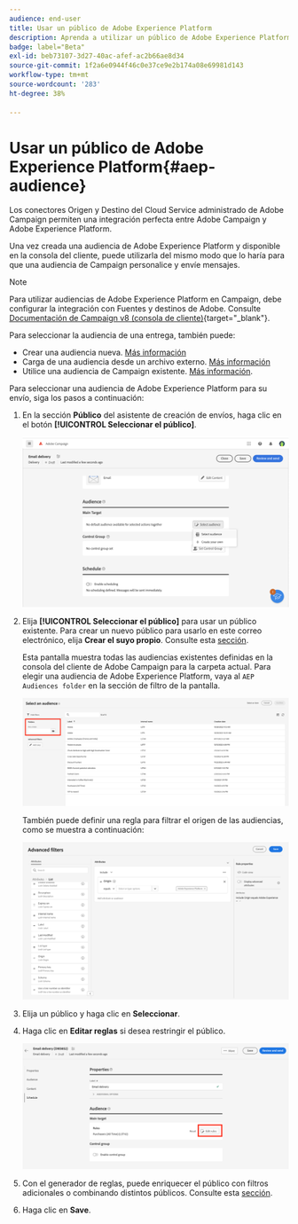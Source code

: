 ```yaml
---
audience: end-user
title: Usar un público de Adobe Experience Platform
description: Aprenda a utilizar un público de Adobe Experience Platform
badge: label="Beta"
exl-id: beb73107-3d27-40ac-afef-ac2b66ae8d34
source-git-commit: 1f2a6e0944f46c0e37ce9e2b174a08e69981d143
workflow-type: tm+mt
source-wordcount: '283'
ht-degree: 38%

---
```


# Usar un público de Adobe Experience Platform{#aep-audience}

Los conectores Origen y Destino del Cloud Service administrado de Adobe Campaign permiten una integración perfecta entre Adobe Campaign y Adobe Experience Platform.

Una vez creada una audiencia de Adobe Experience Platform y disponible en la consola del cliente, puede utilizarla del mismo modo que lo haría para que una audiencia de Campaign personalice y envíe mensajes.

>[!NOTE]
>
>Para utilizar audiencias de Adobe Experience Platform en Campaign, debe configurar la integración con Fuentes y destinos de Adobe. Consulte [Documentación de Campaign v8 (consola de cliente)](https://experienceleague.adobe.com/docs/campaign/campaign-v8/connect/ac-aep/ac-aep.html){target="_blank"}.

Para seleccionar la audiencia de una entrega, también puede:

* Crear una audiencia nueva. [Más información](../query/query-modeler-overview.md)
* Carga de una audiencia desde un archivo externo. [Más información](file-audience.md)
* Utilice una audiencia de Campaign existente. [Más información](add-audience.md).

Para seleccionar una audiencia de Adobe Experience Platform para su envío, siga los pasos a continuación:

1. En la sección **Público** del asistente de creación de envíos, haga clic en el botón **[!UICONTROL Seleccionar el público]**.

   ![](assets/create-audience.png)

1. Elija **[!UICONTROL Seleccionar el público]** para usar un público existente. Para crear un nuevo público para usarlo en este correo electrónico, elija **Crear el suyo propio**. Consulte esta [sección](../query/query-modeler-overview.md).

   Esta pantalla muestra todas las audiencias existentes definidas en la consola del cliente de Adobe Campaign para la carpeta actual. Para elegir una audiencia de Adobe Experience Platform, vaya al `AEP Audiences folder` en la sección de filtro de la pantalla.

   ![](assets/select-audience-folder.png)

   También puede definir una regla para filtrar el origen de las audiencias, como se muestra a continuación:

   ![](assets/filter-on-aep-audience.png)

1. Elija un público y haga clic en **Seleccionar**.

1. Haga clic en **Editar reglas** si desea restringir el público.

   ![](assets/refine-audience.png)

1. Con el generador de reglas, puede enriquecer el público con filtros adicionales o combinando distintos públicos. Consulte esta [sección](../query/query-modeler-overview.md).

1. Haga clic en **Save**.
